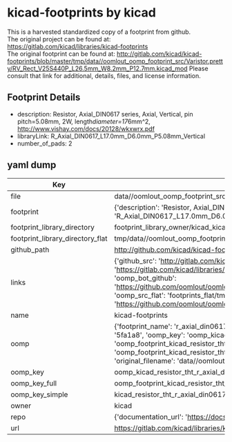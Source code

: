 # kicad-footprints by kicad  
This is a harvested standardized copy of a footprint from github.  
The original project can be found at:  
https://gitlab.com/kicad/libraries/kicad-footprints  
The original footprint can be found at:
http://gitlab.com/kicad/kicad-footprints/blob/master/tmp/data//oomlout_oomp_footprint_src/Varistor.pretty/RV_Rect_V25S440P_L26.5mm_W8.2mm_P12.7mm.kicad_mod
Please consult that link for additional, details, files, and license information.  
## Footprint Details
* description: Resistor, Axial_DIN0617 series, Axial, Vertical, pin pitch=5.08mm, 2W, length*diameter=17*6mm^2, http://www.vishay.com/docs/20128/wkxwrx.pdf  
* libraryLink: R_Axial_DIN0617_L17.0mm_D6.0mm_P5.08mm_Vertical  
* number_of_pads: 2  
## yaml dump  
| Key | Value |  
| --- | --- |  
| file | data//oomlout_oomp_footprint_src/kicad-footprints/Resistor_THT.pretty/R_Axial_DIN0617_L17.0mm_D6.0mm_P5.08mm_Vertical.kicad_mod |  
| footprint | {'description': 'Resistor, Axial_DIN0617 series, Axial, Vertical, pin pitch=5.08mm, 2W, length*diameter=17*6mm^2, http://www.vishay.com/docs/20128/wkxwrx.pdf', 'libraryLink': 'R_Axial_DIN0617_L17.0mm_D6.0mm_P5.08mm_Vertical', 'number_of_pads': 2} |  
| footprint_library_directory | footprint_library_owner/kicad_kicad-footprints/ |  
| footprint_library_directory_flat | tmp/data//oomlout_oomp_footprint_src/footprints_flat/kicad_resistor_tht_r_axial_din0617_l17_0mm_d6_0mm_p5_08mm_vertical/working |  
| github_path | http://github.com/kicad/kicad-footprints/blob/master/tmp/data//oomlout_oomp_footprint_src/Resistor_THT.pretty/R_Axial_DIN0617_L17.0mm_D6.0mm_P5.08mm_Vertical.kicad_mod |  
| links | {'github_src': 'http://gitlab.com/kicad/kicad-footprints/blob/master/tmp/data//oomlout_oomp_footprint_src/Varistor.pretty/RV_Rect_V25S440P_L26.5mm_W8.2mm_P12.7mm.kicad_mod', 'github_src_repo': 'https://gitlab.com/kicad/libraries/kicad-footprints', 'oomp_bot': 'tmp/data//oomlout_oomp_footprint_src/footprints/kicad_resistor_tht_r_axial_din0617_l17_0mm_d6_0mm_p5_08mm_vertical/working', 'oomp_bot_github': 'https://github.com/oomlout/oomlout_oomp_footprint_bot/tree/main/tmp/data//oomlout_oomp_footprint_src/footprints/kicad_resistor_tht_r_axial_din0617_l17_0mm_d6_0mm_p5_08mm_vertical/working', 'oomp_src_flat': 'footprints_flat/tmp/data//oomlout_oomp_footprint_src/footprints_flat/kicad_resistor_tht_r_axial_din0617_l17_0mm_d6_0mm_p5_08mm_vertical/working', 'oomp_src_flat_github': 'https://github.com/oomlout/oomlout_oomp_footprint_src/tree/main/tmp/data//oomlout_oomp_footprint_src/footprints_flat/kicad_resistor_tht_r_axial_din0617_l17_0mm_d6_0mm_p5_08mm_vertical/working'} |  
| name | kicad-footprints |  
| oomp | {'footprint_name': 'r_axial_din0617_l17_0mm_d6_0mm_p5_08mm_vertical', 'library_name': 'resistor_tht', 'md5': '5fa1a8f7e56bcf41171cc6d02e47ee58', 'md5_10': '5fa1a8f7e5', 'md5_5': '5fa1a', 'md5_6': '5fa1a8', 'oomp_key': 'oomp_kicad_resistor_tht_r_axial_din0617_l17_0mm_d6_0mm_p5_08mm_vertical', 'oomp_key_extra': 'oomp_footprint_kicad_resistor_tht_r_axial_din0617_l17_0mm_d6_0mm_p5_08mm_vertical', 'oomp_key_full': 'oomp_footprint_kicad_resistor_tht_r_axial_din0617_l17_0mm_d6_0mm_p5_08mm_vertical_5fa1a8', 'oomp_key_simple': 'kicad_resistor_tht_r_axial_din0617_l17_0mm_d6_0mm_p5_08mm_vertical', 'original_filename': 'data//oomlout_oomp_footprint_src/kicad-footprints/Resistor_THT.pretty/R_Axial_DIN0617_L17.0mm_D6.0mm_P5.08mm_Vertical.kicad_mod', 'owner_name': 'kicad'} |  
| oomp_key | oomp_kicad_resistor_tht_r_axial_din0617_l17_0mm_d6_0mm_p5_08mm_vertical |  
| oomp_key_full | oomp_footprint_kicad_resistor_tht_r_axial_din0617_l17_0mm_d6_0mm_p5_08mm_vertical |  
| oomp_key_simple | kicad_resistor_tht_r_axial_din0617_l17_0mm_d6_0mm_p5_08mm_vertical |  
| owner | kicad |  
| repo | {'documentation_url': 'https://docs.github.com/rest/repos/repos#get-a-repository', 'message': 'Not Found'} |  
| url | https://gitlab.com/kicad/libraries/kicad-footprints |  

